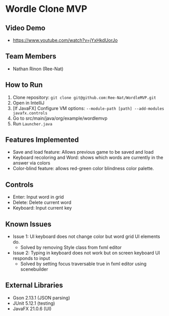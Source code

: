 # Wordle Clone MVP

## Video Demo 
- https://www.youtube.com/watch?v=jYxHkdUorJo

## Team Members
- Nathan Rinon (Ree-Nat)

## How to Run
1. Clone repository: `git clone git@github.com:Ree-Nat/WordleMVP.git`
2. Open in IntelliJ
3. [If JavaFX] Configure VM options: `--module-path [path] --add-modules javafx.controls`
4. Go to src/main/java/org/example/wordlemvp
5. Run `Launcher.java`

## Features Implemented
- Save and load feature: Allows previous game to be saved and load
- Keyboard recoloring and Word: shows which words are currently in the answer via colors
- Color-blind feature: allows red-green color blindness color palette.

## Controls
- Enter: Input word in grid
- Delete: Delete current word
- Keyboard: Input current key

## Known Issues
- Issue 1: UI keyboard does not change color but word grid UI elements do.
  - Solved by removing Style class from fxml editor
- Issue 2: Typing in keyboard does not work but on screen keyboard UI responds
 to input
  - Solved by setting focus traversable true in fxml editor using scenebuilder

## External Libraries
- Gson 2.13.1 (JSON parsing)
- JUnit 5.12.1 (testing)
- JavaFX 21.0.6 (UI)
